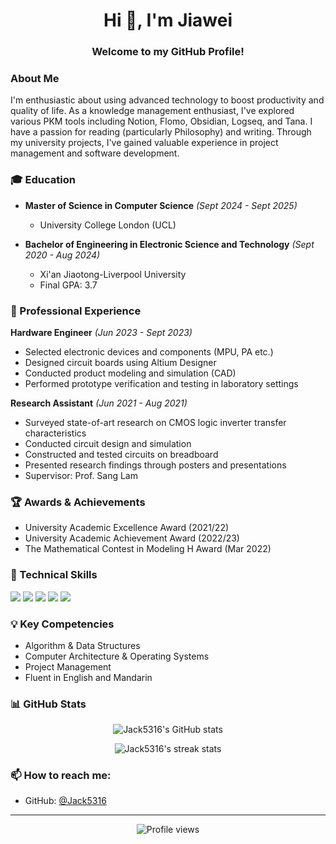 <h1 align="center">Hi 👋, I'm Jiawei</h1>
<h3 align="center">Welcome to my GitHub Profile!</h3>

### About Me
I'm enthusiastic about using advanced technology to boost productivity and quality of life. As a knowledge management enthusiast, I've explored various PKM tools including Notion, Flomo, Obsidian, Logseq, and Tana. I have a passion for reading (particularly Philosophy) and writing. Through my university projects, I've gained valuable experience in project management and software development.

### 🎓 Education
- **Master of Science in Computer Science** *(Sept 2024 - Sept 2025)*
  - University College London (UCL)
  
- **Bachelor of Engineering in Electronic Science and Technology** *(Sept 2020 - Aug 2024)*
  - Xi'an Jiaotong-Liverpool University
  - Final GPA: 3.7

### 💼 Professional Experience
**Hardware Engineer** *(Jun 2023 - Sept 2023)*
- Selected electronic devices and components (MPU, PA etc.)
- Designed circuit boards using Altium Designer
- Conducted product modeling and simulation (CAD)
- Performed prototype verification and testing in laboratory settings

**Research Assistant** *(Jun 2021 - Aug 2021)*
- Surveyed state-of-art research on CMOS logic inverter transfer characteristics
- Conducted circuit design and simulation
- Constructed and tested circuits on breadboard
- Presented research findings through posters and presentations
- Supervisor: Prof. Sang Lam

### 🏆 Awards & Achievements
- University Academic Excellence Award (2021/22)
- University Academic Achievement Award (2022/23)
- The Mathematical Contest in Modeling H Award (Mar 2022)

### 🔧 Technical Skills
![](https://img.shields.io/badge/Code-C-informational?style=flat&logo=c)
![](https://img.shields.io/badge/Code-Python-informational?style=flat&logo=python)
![](https://img.shields.io/badge/Database-SQL-informational?style=flat&logo=postgresql)
![](https://img.shields.io/badge/Assembly-ARM/MIPS-informational?style=flat&logo=arm)
![](https://img.shields.io/badge/Tools-Altium_Designer-informational?style=flat&logo=altium-designer)

### 💡 Key Competencies
- Algorithm & Data Structures
- Computer Architecture & Operating Systems
- Project Management
- Fluent in English and Mandarin

### 📊 GitHub Stats

<p align="center">
  <img src="https://github-readme-stats.vercel.app/api?username=Jack5316&show_icons=true&theme=default" alt="Jack5316's GitHub stats"/>
</p>

<p align="center">
  <img src="https://github-readme-streak-stats.herokuapp.com/?user=Jack5316" alt="Jack5316's streak stats"/>
</p>

### 📫 How to reach me:
- GitHub: [@Jack5316](https://github.com/Jack5316)

---

<p align="center">
  <img src="https://komarev.com/ghpvc/?username=Jack5316" alt="Profile views"/>
</p>

